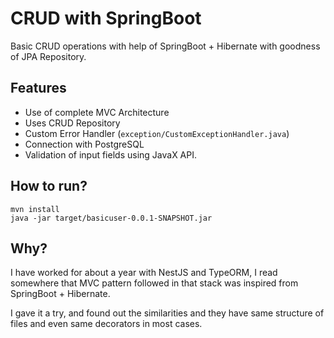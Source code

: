 # CRUD with SpringBoot
Basic CRUD operations with help of SpringBoot + Hibernate with goodness of JPA Repository.

## Features
- Use of complete MVC Architecture
- Uses CRUD Repository
- Custom Error Handler (`exception/CustomExceptionHandler.java`)
- Connection with PostgreSQL
- Validation of input fields using JavaX API.

## How to run?

```shell script
mvn install
java -jar target/basicuser-0.0.1-SNAPSHOT.jar
```

## Why?
I have worked for about a year with NestJS and TypeORM, I read somewhere that MVC pattern followed in that stack was inspired from SpringBoot + Hibernate.

I gave it a try, and found out the similarities and they have same structure of files and even same decorators in most cases.